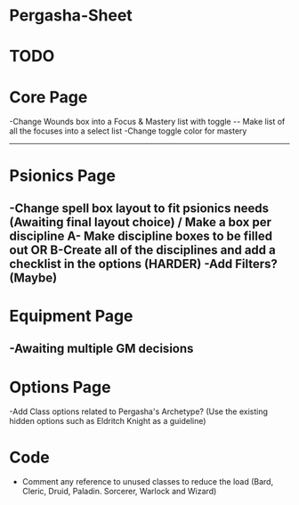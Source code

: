 # Pergasha-Sheet
# TODO

# Core Page
-Change Wounds box into a Focus & Mastery list with toggle -- Make list of all the focuses into a select list
-Change toggle color for mastery
<!-- -Change Effects and Conditions box into a features and traits list
-Add filler text to extra resources boxes (Class and other) to make the editable field obvious
-Change spell burnout to Psi Limit with a drop down option from 2 to 8
-Remove Fate and Inspiration and add two boxes like the speed one with editable field and title
-Change Background to Tribe/Clan
-Fix the clicking output of Psionics Save DC  -->
-----------------
# Psionics Page
<!-- -Change spell burnout to Psi Limit with a drop down option from 1 to 8 (Make it reference the value on core page? Like attack and DC) ---->
<!-- -Psionics Nullifying Conditions box  -->
-Change spell box layout to fit psionics needs (Awaiting final layout choice) / Make a box per discipline
  A- Make discipline boxes to be filled out
  OR
  B-Create all of the disciplines and add a checklist in the options (HARDER)
-Add Filters? (Maybe)
-----------------
# Equipment Page
-Awaiting multiple GM decisions
-----------------
# Options Page
<!-- -Remove Custom Classes  -->
<!-- -Remove Spell Slot Modifiers  -->
-Add Class options related to Pergasha's Archetype? (Use the existing hidden options such as Eldritch Knight as a guideline)

# Code

- Comment any reference to unused classes to reduce the load (Bard, Cleric, Druid, Paladin. Sorcerer, Warlock and Wizard)
